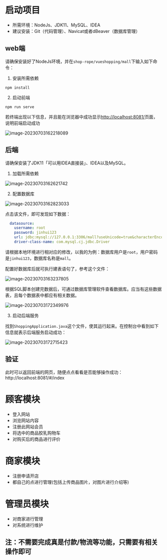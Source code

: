 # 启动项目



- 所需环境：NodeJs、JDK11、MySQL、IDEA
- 建议安装：Git（代码管理）、Navicat或者dBeaver（数据库管理）

## web端

请确保安装好了NodeJs环境，并在`shop-rope/vueshopping/mall`下输入如下命令：

1. 安装所需依赖

```shell
npm install
```

2. 启动前端

```shell
npm run serve
```

若终端出现以下信息，并且能在浏览器中成功显示[http://localhost:8081/](http://localhost:8081/)页面，说明前端启动成功

![image-20230703162218089](https://adguycn990-typoraimage.oss-cn-hangzhou.aliyuncs.com/202307031622122.png)

## 后端

请确保安装了JDK11「可以用IDEA直接装」、IDEA以及MySQL。

1. 加载所需依赖

![image-20230703162621742](https://adguycn990-typoraimage.oss-cn-hangzhou.aliyuncs.com/202307031632601.png)

2. 配置数据库

![image-20230703162823033](https://adguycn990-typoraimage.oss-cn-hangzhou.aliyuncs.com/202307031632120.png)

点击该文件，即可发现如下数据：

```yaml
  datasource:
    username: root
    password: jinhui123
    url: jdbc:mysql://127.0.0.1:3306/mall?useUnicode=true&characterEncoding=utf-8&serverTimezone=GMT%2b8&sessionVariables=sql_mode='NO_ENGINE_SUBSTITUTION'&jdbcCompliantTruncation=false&zeroDateTimeBehavior=convertToNull
    driver-class-name: com.mysql.cj.jdbc.Driver
```

请根据本地环境进行相对应的修改，以我的为例：数据库用户是`root`，用户密码是`jinhui123`，数据库名称是`mall`。

配置好数据库后就可执行建表语句了，参考这个文件：

![image-20230703163237805](https://adguycn990-typoraimage.oss-cn-hangzhou.aliyuncs.com/202307031633011.png)

根据SQL脚本创建完数据后，可通过数据库管理软件查看数据库。应当有这些数据表，且每个数据表中都应有相关数据。

![image-20230703172349976](https://adguycn990-typoraimage.oss-cn-hangzhou.aliyuncs.com/202307031727627.png)

3. 启动后端服务

找到` ShoppingApplication.java `这个文件，使其运行起来。在控制台中看到如下信息就表示后端服务启动成功：

![image-20230703172715423](https://adguycn990-typoraimage.oss-cn-hangzhou.aliyuncs.com/202307031727918.png)

## 验证

此时可以返回前端的网页，随便点点看看是否能够操作成功：http://localhost:8081/#/index


# 顾客模块

- 登入网站
- 浏览网站内容
- 注册此网站会员
- 将选中的商品胶乳购物车
- 对购买后的商品进行评价
# 商家模块
- 注册申请开店
- 都自己的点进行管理(包括上传商品图片，对图片进行介绍等)
# 管理员模块
- 对商家进行管理
- 对系统进行维护

## 注：不需要完成真是付款/物流等功能，只需要有相关操作即可